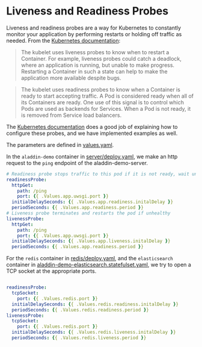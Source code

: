 # Liveness and Readiness Probes

Liveness and readiness probes are a way for Kubernetes to constantly monitor your application by performing restarts or holding off traffic as needed. From the [Kubernetes documentation](https://kubernetes.io/docs/tasks/configure-pod-container/configure-liveness-readiness-probes/): 
    
> The kubelet uses liveness probes to know when to restart a Container. For example, liveness probes could catch a deadlock, where an application is running, but unable to make progress. Restarting a Container in such a state can help to make the application more available despite bugs.

> The kubelet uses readiness probes to know when a Container is ready to start accepting traffic. A Pod is considered ready when all of its Containers are ready. One use of this signal is to control which Pods are used as backends for Services. When a Pod is not ready, it is removed from Service load balancers.

The [Kubernetes documentation](https://kubernetes.io/docs/tasks/configure-pod-container/configure-liveness-readiness-probes/) does a good job of explaining how to configure these probes, and we have implemented examples as well. 

The parameters are defined in [values.yaml](../helm/aladdin-demo/values.yaml).

In the `aladdin-demo` container in [server/deploy.yaml](../helm/aladdin-demo/templates/server/deploy.yaml), we make an http request to the `ping` endpoint of the aladdin-demo-server.
```yaml
# Readiness probe stops traffic to this pod if it is not ready, wait until it is ready
readinessProbe:
  httpGet:
    path: /ping
    port: {{ .Values.app.uwsgi.port }}
  initialDelaySeconds: {{ .Values.app.readiness.initalDelay }}
  periodSeconds: {{ .Values.app.readiness.period }}
# Liveness probe terminates and restarts the pod if unhealthy
livenessProbe: 
  httpGet:
    path: /ping
    port: {{ .Values.app.uwsgi.port }}
  initialDelaySeconds: {{ .Values.app.liveness.initalDelay }}
  periodSeconds: {{ .Values.app.readiness.period }}
```
For the `redis` container in [redis/deploy.yaml](../helm/aladdin-demo/templates/redis/deploy.yaml), and the `elasticsearch` container in [aladdin-demo-elasticsearch.statefulset.yaml](../helm/aladdin-demo/templates/elasticsearch/statefulset.yaml), we try to open a TCP socket at the appropriate ports.
```yaml

readinessProbe:
  tcpSocket:
    port: {{ .Values.redis.port }}
  initialDelaySeconds: {{ .Values.redis.readiness.initalDelay }}
  periodSeconds: {{ .Values.redis.readiness.period }}
livenessProbe:
  tcpSocket:
    port: {{ .Values.redis.port }}
  initialDelaySeconds: {{ .Values.redis.liveness.initalDelay }}
  periodSeconds: {{ .Values.redis.liveness.period }}
```
